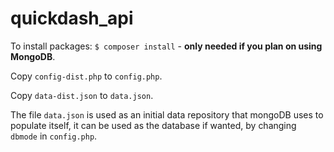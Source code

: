 # quickdash_api

To install packages: `$ composer install` - **only needed if you plan on using MongoDB**.

Copy `config-dist.php` to `config.php`.

Copy `data-dist.json` to `data.json`.

The file `data.json` is used as an initial data repository that mongoDB uses to populate itself, it can be used as the database if wanted, by changing `dbmode` in `config.php`.